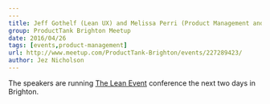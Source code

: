 ```yaml
---
---
title: Jeff Gothelf (Lean UX) and Melissa Perri (Product Management and UX)
group: ProductTank Brighton Meetup
date: 2016/04/26
tags: [events,product-management]
url: http://www.meetup.com/ProductTank-Brighton/events/227289423/
author: Jez Nicholson
---
```

The speakers are running [The Lean Event](http://theleanevent.net/2016/) conference the next two days in Brighton.
